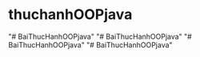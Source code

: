 # thuchanhOOPjava
"# BaiThucHanhOOPjava" 
"# BaiThucHanhOOPjava" 
"# BaiThucHanhOOPjava" 
"# BaiThucHanhOOPjava" 
